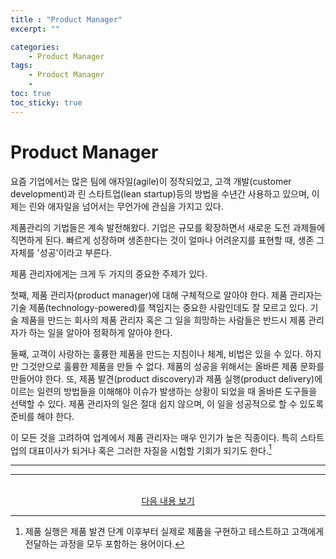 ```yaml
---
title : "Product Manager"
excerpt: ""

categories:
    - Product Manager
tags:
    - Product Manager
    - 
toc: true
toc_sticky: true
---
```


# Product Manager

요즘 기업에서는 많은 팀에 애자일(agile)이 정착되었고, 고객 개발(customer development)과 린 스타트업(lean startup)등의 방법을 수년간 사용하고 있으며, 이제는 린와 애자일을 넘어서는 무언가에 관심을 가지고 있다. 

제품관리의 기법들은 계속 발전해왔다. 기업은 규모를 확장하면서 새로운 도전 과제들에 직면하게 된다. 빠르게 성장하며 생존한다는 것이 얼마나 어려운지를 표현할 때, 생존 그 자체를 '성공'이라고 부른다.

제품 관리자에게는 크게 두 가지의 중요한 주제가 있다. 

첫째, 제품 관리자(product manager)에 대해 구체적으로 알아야 한다. 제품 관리자는 기술 제품(technology-powered)를 책임지는 중요한 사람인데도 잘 모르고 있다. 기술 제품을 만드는 회사의 제품 관리자 혹은 그 일을 희망하는 사람들은 반드시 제품 관리자가 하는 일을 알아야 정확하게 알아야 한다.

둘째, 고객이 사랑하는 훌륭한 제품을 만드는 지침이나 체계, 비법은 있을 수 있다. 하지만 그것만으로 훌륭한 제품을 만들 수 없다. 제품의 성공을 위해서는 올바른 제품 문화를 만들어야 한다. 또, 제품 발견(product discovery)과 제품 실행(product delivery)에 이르는 일련의 방법들을 이해해야 이슈가 발생하는 상황이 되었을 때 올바른 도구들을 선택할 수 있다. 제품 관리자의 일은 절대 쉽지 않으며, 이 일을 성공적으로 할 수 있도록 준비를 해야 한다.

이 모든 것을 고려하여 업계에서 제품 관리자는 매우 인기가 높은 직종이다. 특히 스타트업의 대표이사가 되거나 혹은 그러한 자질을 시험할 기회가 되기도 한다.[^1]

---

[^1]: 제품 실행은 제품 발견 단계 이후부터 실제로 제품을 구현하고 테스트하고 고객에게 전달하는 과정을 모두 포함하는 용어이다.

---

<br/>
<center>
<a href="https://sanghyuk.dev/ProductManager/2/" class="btn btn--info">다음 내용 보기</a>
</center>